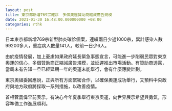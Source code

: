 ```yaml
---
layout: post
title: 東京都新增769宗確診　多個奧運贊助商縮減廣告規模
date: 2021-01-30 16:48:00.000000000 +08:00
categories: rthk
---
```


日本東京都新增769宗新型肺炎確診個案，連續兩日少過1000宗，累計感染人數99200多人，重症病人數量141人，較前一日少6人。

由於疫情發展，加上憂慮如果政府延長緊急事態宣言，可能進一步削弱民眾對東京奧運的信心，多個贊助商正縮減廣告規模，並延遲推出市場活動。有贊助商透露，當局未有告知一旦已經延期一年的奧運未能舉行，會有什麼應變計劃。

東京奧組委回應說，正與所有方面緊密合作，以確保奧運成功舉行，又預料中央政府與地方政府將採取一系列措施，以改善疫情。

首相菅義偉早前表示，有決心今年夏季舉行東京奧運，向世界展示希望與勇氣，形容準備工作進展順利。
